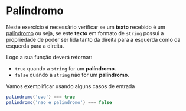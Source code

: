 # Palíndromo

Neste exercício é necessário verificar se um **texto** recebido é um [palíndromo](https://pt.wikipedia.org/wiki/Pal%C3%ADndromo) ou seja, se este **texto** em formato de `string` possui a propriedade de poder ser lida tanto da direita para a esquerda como da esquerda para a direita.

Logo a sua função deverá retornar:

- `true` quando a `string` for um **palíndromo**.
- `false` quando a `string` não for um **palíndromo**.

Vamos exemplificar usando alguns casos de entrada

```javascript
palindromo('ovo') === true
palindromo('nao e palindromo') === false
```
